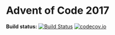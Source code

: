 Advent of Code 2017
===================

**Build status:** [![Build Status](https://travis-ci.org/ComicSansMS/AdventOfCode2017.svg?branch=master)](https://travis-ci.org/ComicSansMS/AdventOfCode2017)
[![codecov.io](https://codecov.io/github/ComicSansMS/AdventOfCode2017/coverage.svg?branch=master)](https://codecov.io/github/ComicSansMS/AdventOfCode2017?branch=master)

